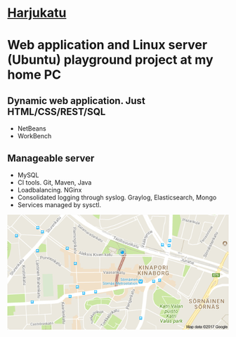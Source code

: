 # [Harjukatu](http://potkonen.dy.fi/)
# Web application and Linux server (Ubuntu) playground project at my home PC
## Dynamic web application. Just HTML/CSS/REST/SQL
- NetBeans
- WorkBench
## Manageable server
- MySQL
- CI tools. Git, Maven, Java
- Loadbalancing. NGinx
- Consolidated logging through syslog. Graylog, Elasticsearch, Mongo
- Services managed by sysctl.

![Harjukatu](harjukatu/src/main/webapp/img/hk-map.png?raw=true)


